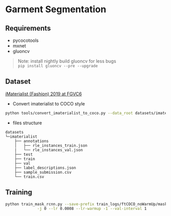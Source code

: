 # Garment Segmentation
## Requirements
- pycocotools
- mxnet
- gluoncv
> Note: install nightly build gluoncv for less bugs  
> `pip install gluoncv --pre --upgrade`

## Dataset 
[iMaterialist (Fashion) 2019 at FGVC6](https://www.kaggle.com/c/imaterialist-fashion-2019-FGVC6/overview)  
- Convert imaterialist to COCO style  
```bash
python tools/convert_imaterialist_to_coco.py --data_root datasets/imaterialist
```
- files structure
```
datasets
└─imaterialist
    ├── annotations
    │   ├── rle_instances_train.json
    |   └── rle_instances_val.json
    ├── test
    ├── train
    ├── val
    ├── label_descriptions.json
    ├── sample_submission.csv
    └── train.csv
```
## Training
```bash
python train_mask_rcnn.py --save-prefix train_logs/ftCOCO_noWarmUp/maskRCNN_resnet50 \
			  -j 0 --lr 0.0008 --lr-warmup -1 --val-interval 1
```